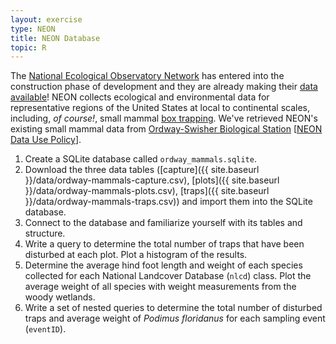 ```yaml
---
layout: exercise
type: NEON
title: NEON Database
topic: R
---
```


The [National Ecological Observatory Network](http://www.neoninc.org) has entered into the construction phase of development and they are already making their [data available](http://data.neonscience.org/home)! NEON collects ecological and environmental data for representative regions of the United States at local to continental scales, including, *of course!*, small mammal [box trapping](https://en.wikipedia.org/wiki/Sherman_trap). We've retrieved NEON's existing small mammal data from [Ordway-Swisher Biological Station](http://ordway-swisher.ufl.edu/) [[NEON Data Use Policy](http://data.neonscience.org/data-policy)]. 

1. Create a SQLite database called `ordway_mammals.sqlite`. 
2. Download the three data tables ([capture]({{ site.baseurl }}/data/ordway-mammals-capture.csv), [plots]({{ site.baseurl }}/data/ordway-mammals-plots.csv), [traps]({{ site.baseurl }}/data/ordway-mammals-traps.csv)) and import them into the SQLite database.
3. Connect to the database and familiarize yourself with its tables and structure.
4. Write a query to determine the total number of traps that have been disturbed 
at each plot. Plot a histogram of the results.
5. Determine the average hind foot length and weight of each species collected 
for each National Landcover Database (`nlcd`) class. Plot the average weight of all species with weight measurements from the woody wetlands.
6. Write a set of nested queries to determine the total number of disturbed traps and average weight of *Podimus floridanus* for each sampling event (`eventID`).
